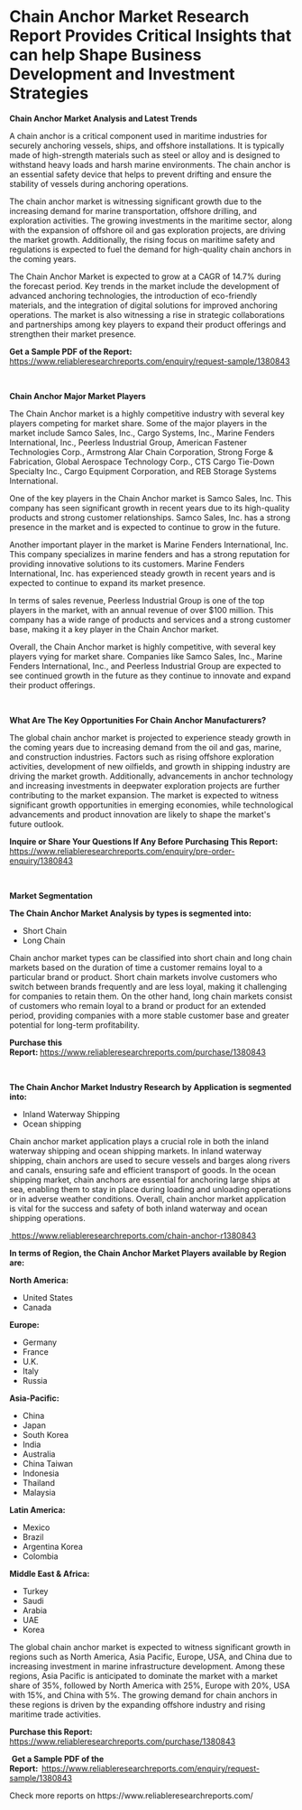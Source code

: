 <p><h1>Chain Anchor Market Research Report Provides Critical Insights that can help Shape Business Development and Investment Strategies</h1></p><p><strong>Chain Anchor Market Analysis and Latest Trends</strong></p>
<p><p>A chain anchor is a critical component used in maritime industries for securely anchoring vessels, ships, and offshore installations. It is typically made of high-strength materials such as steel or alloy and is designed to withstand heavy loads and harsh marine environments. The chain anchor is an essential safety device that helps to prevent drifting and ensure the stability of vessels during anchoring operations.</p><p>The chain anchor market is witnessing significant growth due to the increasing demand for marine transportation, offshore drilling, and exploration activities. The growing investments in the maritime sector, along with the expansion of offshore oil and gas exploration projects, are driving the market growth. Additionally, the rising focus on maritime safety and regulations is expected to fuel the demand for high-quality chain anchors in the coming years.</p><p>The Chain Anchor Market is expected to grow at a CAGR of 14.7% during the forecast period. Key trends in the market include the development of advanced anchoring technologies, the introduction of eco-friendly materials, and the integration of digital solutions for improved anchoring operations. The market is also witnessing a rise in strategic collaborations and partnerships among key players to expand their product offerings and strengthen their market presence.</p></p>
<p><strong>Get a Sample PDF of the Report:&nbsp;</strong> <a href="https://www.reliableresearchreports.com/enquiry/request-sample/1380843">https://www.reliableresearchreports.com/enquiry/request-sample/1380843</a></p>
<p>&nbsp;</p>
<p><strong>Chain Anchor Major Market Players</strong></p>
<p><p>The Chain Anchor market is a highly competitive industry with several key players competing for market share. Some of the major players in the market include Samco Sales, Inc., Cargo Systems, Inc., Marine Fenders International, Inc., Peerless Industrial Group, American Fastener Technologies Corp., Armstrong Alar Chain Corporation, Strong Forge & Fabrication, Global Aerospace Technology Corp., CTS Cargo Tie-Down Specialty Inc., Cargo Equipment Corporation, and REB Storage Systems International.</p><p>One of the key players in the Chain Anchor market is Samco Sales, Inc. This company has seen significant growth in recent years due to its high-quality products and strong customer relationships. Samco Sales, Inc. has a strong presence in the market and is expected to continue to grow in the future.</p><p>Another important player in the market is Marine Fenders International, Inc. This company specializes in marine fenders and has a strong reputation for providing innovative solutions to its customers. Marine Fenders International, Inc. has experienced steady growth in recent years and is expected to continue to expand its market presence.</p><p>In terms of sales revenue, Peerless Industrial Group is one of the top players in the market, with an annual revenue of over $100 million. This company has a wide range of products and services and a strong customer base, making it a key player in the Chain Anchor market.</p><p>Overall, the Chain Anchor market is highly competitive, with several key players vying for market share. Companies like Samco Sales, Inc., Marine Fenders International, Inc., and Peerless Industrial Group are expected to see continued growth in the future as they continue to innovate and expand their product offerings.</p></p>
<p>&nbsp;</p>
<p><strong>What Are The Key Opportunities For Chain Anchor Manufacturers?</strong></p>
<p><p>The global chain anchor market is projected to experience steady growth in the coming years due to increasing demand from the oil and gas, marine, and construction industries. Factors such as rising offshore exploration activities, development of new oilfields, and growth in shipping industry are driving the market growth. Additionally, advancements in anchor technology and increasing investments in deepwater exploration projects are further contributing to the market expansion. The market is expected to witness significant growth opportunities in emerging economies, while technological advancements and product innovation are likely to shape the market's future outlook.</p></p>
<p><strong>Inquire or Share Your Questions If Any Before Purchasing This Report:</strong> <a href="https://www.reliableresearchreports.com/enquiry/pre-order-enquiry/1380843">https://www.reliableresearchreports.com/enquiry/pre-order-enquiry/1380843</a></p>
<p>&nbsp;</p>
<p><strong>Market Segmentation</strong></p>
<p><strong>The Chain Anchor Market Analysis by types is segmented into:</strong></p>
<p><ul><li>Short Chain</li><li>Long Chain</li></ul></p>
<p><p>Chain anchor market types can be classified into short chain and long chain markets based on the duration of time a customer remains loyal to a particular brand or product. Short chain markets involve customers who switch between brands frequently and are less loyal, making it challenging for companies to retain them. On the other hand, long chain markets consist of customers who remain loyal to a brand or product for an extended period, providing companies with a more stable customer base and greater potential for long-term profitability.</p></p>
<p><strong>Purchase this Report:&nbsp;</strong><a href="https://www.reliableresearchreports.com/purchase/1380843">https://www.reliableresearchreports.com/purchase/1380843</a></p>
<p>&nbsp;</p>
<p><strong>The Chain Anchor Market Industry Research by Application is segmented into:</strong></p>
<p><ul><li>Inland Waterway Shipping</li><li>Ocean shipping</li></ul></p>
<p><p>Chain anchor market application plays a crucial role in both the inland waterway shipping and ocean shipping markets. In inland waterway shipping, chain anchors are used to secure vessels and barges along rivers and canals, ensuring safe and efficient transport of goods. In the ocean shipping market, chain anchors are essential for anchoring large ships at sea, enabling them to stay in place during loading and unloading operations or in adverse weather conditions. Overall, chain anchor market application is vital for the success and safety of both inland waterway and ocean shipping operations.</p></p>
<p><a href="https://www.reliableresearchreports.com/chain-anchor-r1380843">&nbsp;https://www.reliableresearchreports.com/chain-anchor-r1380843</a></p>
<p><strong>In terms of Region, the Chain Anchor Market Players available by Region are:</strong></p>
<p>
    <p> <strong> North America: </strong>
        <ul>
            <li>United States</li>
            <li>Canada</li>
        </ul>
        </p> 
    <p> <strong> Europe: </strong>
        <ul>
            <li>Germany</li>
            <li>France</li>
            <li>U.K.</li>
            <li>Italy</li>
            <li>Russia</li>
        </ul>
        </p> 
    <p> <strong> Asia-Pacific: </strong>
        <ul>
            <li>China</li>
            <li>Japan</li>
            <li>South Korea</li>
            <li>India</li>
            <li>Australia</li>
            <li>China Taiwan</li>
            <li>Indonesia</li>
            <li>Thailand</li>
            <li>Malaysia</li>
        </ul>
        </p> 
    <p> <strong> Latin America: </strong>
        <ul>
            <li>Mexico</li>
            <li>Brazil</li>
            <li>Argentina Korea</li>
            <li>Colombia</li>
        </ul>
        </p> 
    <p> <strong> Middle East & Africa: </strong>
        <ul>
            <li>Turkey</li>
            <li>Saudi</li>
            <li>Arabia</li>
            <li>UAE</li>
            <li>Korea</li>
        </ul>
    </p>
    </p>
<p><p>The global chain anchor market is expected to witness significant growth in regions such as North America, Asia Pacific, Europe, USA, and China due to increasing investment in marine infrastructure development. Among these regions, Asia Pacific is anticipated to dominate the market with a market share of 35%, followed by North America with 25%, Europe with 20%, USA with 15%, and China with 5%. The growing demand for chain anchors in these regions is driven by the expanding offshore industry and rising maritime trade activities.</p></p>
<p><strong>Purchase this Report: </strong><a href="https://www.reliableresearchreports.com/purchase/1380843">https://www.reliableresearchreports.com/purchase/1380843</a></p>
<p>&nbsp;<strong>Get a Sample PDF of the Report:&nbsp;&nbsp;</strong><a href="https://www.reliableresearchreports.com/enquiry/request-sample/1380843">https://www.reliableresearchreports.com/enquiry/request-sample/1380843</a></p>
<p><strong></strong></p>
<p>Check more reports on https://www.reliableresearchreports.com/</p>